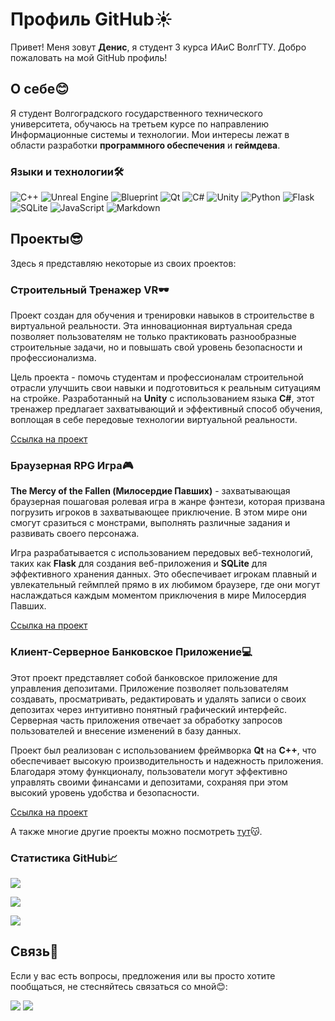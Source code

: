 # Профиль GitHub☀️

Привет! Меня зовут **Денис**, я студент 3 курса ИАиС ВолгГТУ. Добро пожаловать на мой GitHub профиль!

## О себе😊

Я студент Волгоградского государственного технического университета, обучаюсь на третьем курсе по направлению Информационные системы и технологии. Мои интересы лежат в области разработки **программного обеспечения** и **геймдева**.

### Языки и технологии🛠️
![C++](https://img.shields.io/badge/c++-%2300599C.svg?style=for-the-badge&logo=c%2B%2B&logoColor=white)
![Unreal Engine](https://img.shields.io/badge/unrealengine-%23313131.svg?style=for-the-badge&logo=unrealengine&logoColor=white)
![Blueprint](https://img.shields.io/badge/Blueprint-137CBD?logo=blueprint&logoColor=fff&style=for-the-badge)
![Qt](https://img.shields.io/badge/Qt-%23217346.svg?style=for-the-badge&logo=Qt&logoColor=white)
![C#](https://img.shields.io/badge/c%23-%23239120.svg?style=for-the-badge&logo=csharp&logoColor=white)
![Unity](https://img.shields.io/badge/unity-%23000000.svg?style=for-the-badge&logo=unity&logoColor=white)
![Python](https://img.shields.io/badge/python-3670A0?style=for-the-badge&logo=python&logoColor=ffdd54)
![Flask](https://img.shields.io/badge/flask-%23000.svg?style=for-the-badge&logo=flask&logoColor=white)
![SQLite](https://img.shields.io/badge/sqlite-%2307405e.svg?style=for-the-badge&logo=sqlite&logoColor=white)
![JavaScript](https://img.shields.io/badge/javascript-%23323330.svg?style=for-the-badge&logo=javascript&logoColor=%23F7DF1E)
![Markdown](https://img.shields.io/badge/markdown-%23000000.svg?style=for-the-badge&logo=markdown&logoColor=white)

## Проекты😎

Здесь я представляю некоторые из своих проектов:

### Строительный Тренажер VR🕶️

Проект создан для обучения и тренировки навыков в строительстве в виртуальной реальности. Эта инновационная виртуальная среда позволяет пользователям не только практиковать разнообразные строительные задачи, но и повышать свой уровень безопасности и профессионализма.

Цель проекта - помочь студентам и профессионалам строительной отрасли улучшить свои навыки и подготовиться к реальным ситуациям на стройке. Разработанный на **Unity** с использованием языка **C#**, этот тренажер предлагает захватывающий и эффективный способ обучения, воплощая в себе передовые технологии виртуальной реальности.

[Ссылка на проект](https://github.com/Ryize/Volma)

### Браузерная RPG Игра🎮

**The Mercy of the Fallen (Милосердие Павших)** - захватывающая браузерная пошаговая ролевая игра в жанре фэнтези, которая призвана погрузить игроков в захватывающее приключение. В этом мире они смогут сразиться с монстрами, выполнять различные задания и развивать своего персонажа.

Игра разрабатывается с использованием передовых веб-технологий, таких как **Flask** для создания веб-приложения и **SQLite** для эффективного хранения данных. Это обеспечивает игрокам плавный и увлекательный геймплей прямо в их любимом браузере, где они могут наслаждаться каждым моментом приключения в мире Милосердия Павших.

[Ссылка на проект](https://github.com/MrFireDeN/GameRPG)

### Клиент-Серверное Банковское Приложение💻

Этот проект представляет собой банковское приложение для управления депозитами. Приложение позволяет пользователям создавать, просматривать, редактировать и удалять записи о своих депозитах через интуитивно понятный графический интерфейс. Серверная часть приложения отвечает за обработку запросов пользователей и внесение изменений в базу данных. 

Проект был реализован с использованием фреймворка **Qt** на **C++**, что обеспечивает высокую производительность и надежность приложения. Благодаря этому функционалу, пользователи могут эффективно управлять своими финансами и депозитами, сохраняя при этом высокий уровень удобства и безопасности.

[Ссылка на проект](https://github.com/MrFireDeN/Bank-Depositors)

А также многие другие проекты можно посмотреть [тут](https://github.com/MrFireDeN?tab=repositories)😽.

### Статистика GitHub📈
[![](https://github-profile-summary-cards.vercel.app/api/cards/productive-time?username=MrFireDeN&theme=dracula)](https://github.com/MrFireDeN)

[![](https://github-readme-stats.vercel.app/api/top-langs?username=MrFireDeN&hide=jupyter%20notebook,qmake,css,html&theme=dracula&show_icons=true)](https://github.com/MrFireDeN)

[![](https://komarev.com/ghpvc/?username=MrFireDeN&color=dc143c)](https://github.com/MrFireDeN)
 
## Связь👀

Если у вас есть вопросы, предложения или вы просто хотите пообщаться, не стесняйтесь связаться со мной😊:

[![](https://img.shields.io/badge/вконтакте-%232E87FB.svg?&style=for-the-badge&logo=vk&logoColor=white)](https://vk.com/mr.fireden)
[![](https://img.shields.io/badge/Telegram-2CA5E0?style=for-the-badge&logo=telegram&logoColor=white)](https://t.me/mrfireden)
